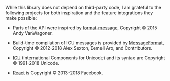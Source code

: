 While this library does not depend on third-party code, I am grateful to the following projects for both inspiration and the feature integrations they make possible:

* Parts of the API were inspired by [format-message](https://github.com/format-message/format-message), Copyright &copy; 2015 Andy VanWagoner.

* Build-time compilation of ICU messages is provided by [MessageFormat](https://messageformat.github.io/messageformat/), Copyright &copy; 2012-2018 Alex Sexton, Eemeli Aro, and Contributors.

* [ICU](http://site.icu-project.org/) (International Components for Unicode) and its syntax are Copyright &copy; 1991-2018 Unicode.

* [React](https://github.com/reactjs/reactjs.org) is Copyright &copy; 2013-2018 Facebook.